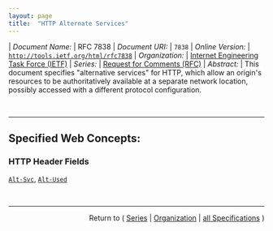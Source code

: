 ```yaml
---
layout: page
title:  "HTTP Alternate Services"
---
```


| *Document Name:* | RFC 7838
| *Document URI:* | `7838`
| *Online Version:* | [`http://tools.ietf.org/html/rfc7838`](http://tools.ietf.org/html/rfc7838)
| *Organization:* | [Internet Engineering Task Force (IETF)](..  "List of specification series by this organization")
| *Series:* | [Request for Comments (RFC)](.  "List of specifications in this series")
| *Abstract:* | This document specifies "alternative services" for HTTP, which allow an origin's resources to be authoritatively available at a separate network location, possibly accessed with a different protocol configuration.

<br/>
<hr/>

## Specified Web Concepts:

### HTTP Header Fields

[`Alt-Svc`](/concepts/http-header/Alt-Svc "An HTTP(S) origin server can advertise the availability of alternative services to clients by adding an Alt-Svc header field to responses."), [`Alt-Used`](/concepts/http-header/Alt-Used "The Alt-Used header field is used in requests to indicate the identity of the alternative service in use, just as the Host header field identifies the host and port of the origin. Alt-Used is intended to allow alternative services to detect loops, differentiate traffic for purposes of load balancing, and generally to ensure that it is possible to identify the intended destination of traffic, since introducing this information after a protocol is in use has proven to be problematic.")



<br/>
<hr/>

<p style="text-align: right">Return to ( <a href="./">Series</a> | <a href="../">Organization</a> | <a href="../../">all Specifications</a> )</p>